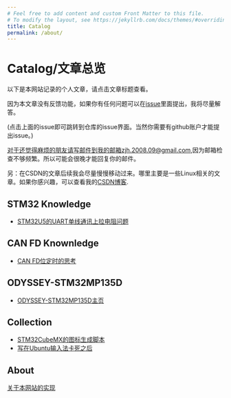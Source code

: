 ```yaml
---
# Feel free to add content and custom Front Matter to this file.
# To modify the layout, see https://jekyllrb.com/docs/themes/#overriding-theme-defaults
title: Catalog 
permalink: /about/
---
```

# Catalog/文章总览
以下是本网站记录的个人文章，请点击文章标题查看。

因为本文章没有反馈功能，如果你有任何问题可以在[issue](https://github.com/watershade/watershade.github.io/issues)里面提出，我将尽量解答。

(点击上面的issue即可跳转到仓库的issue界面。当然你需要有github账户才能提出issue。)

对于还觉得麻烦的朋友请写邮件到我的邮箱zjh.2008.09@gmail.com,因为邮箱检查不够频繁。所以可能会很晚才能回复你的邮件。

另：在CSDN的文章后续我会尽量慢慢移动过来。哪里主要是一些Linux相关的文章。如果你感兴趣，可以查看我的[CSDN博客](https://blog.csdn.net/watershade2010).


## STM32 Knowledge
* [STM32U5的UART单线通讯上拉电阻问题](/STM32/UART_Signle_Wire/)

## CAN FD Knownledge
* [CAN FD位定时的思考](./CAN_FD/Bit_Timing/STM32的CAN%20FD位定时)

## ODYSSEY-STM32MP135D
* [ODYSSEY-STM32MP135D主页](./ODYSSEY-STM32MP135D/index)

## Collection
* [STM32CubeMX的图标生成脚本](./Collection/CUbeMX_Icon_In_Ubuntu)
* [写在Ubuntu输入法卡死之后](./Collection/when_ibus_is_stuck)

## About
[关于本网站的实现](../about/)